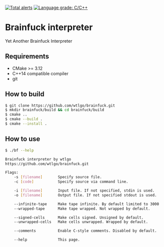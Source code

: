 [![Total alerts](https://img.shields.io/lgtm/alerts/g/wtlgo/brainfuck.svg?logo=lgtm&logoWidth=18)](https://lgtm.com/projects/g/wtlgo/brainfuck/alerts/)
[![Language grade: C/C++](https://img.shields.io/lgtm/grade/cpp/g/wtlgo/brainfuck.svg?logo=lgtm&logoWidth=18)](https://lgtm.com/projects/g/wtlgo/brainfuck/context:cpp)


# Brainfuck interpreter

 Yet Another Brainfuck Interpreter

## Requirements

- CMake >= 3.12
- C++14 compatible compiler
- git

## How to build

```bash
$ git clone https://github.com/wtlgo/brainfuck.git
$ mkdir brainfuck/build && cd brainfuck/build
$ cmake ..
$ cmake --build .
$ cmake --install .
```

## How to use

```bash
$ ./bf --help

Brainfuck interpreter by wtlgo
https://github.com/wtlgo/brainfuck.git

Flags:
    -s [filename]       Specify source file.
    -c [code]           Specify source via command line.

    -i [filename]       Input file. If not specified, stdin is used.
    -o [filename]       Output file. If not specified stdout is used.

    --infinite-tape     Make tape infinite. By default limited to 3000 cells.
    --wrapped-tape      Make tape wrapped. Not wrapped by default.

    --signed-cells      Make cells signed. Unsigned by default.
    --unwrapped-cells   Make cells unwrapped. Wrapped by default.

    --comments          Enable C-style comments. Disabled by default.

    --help              This page.
```
